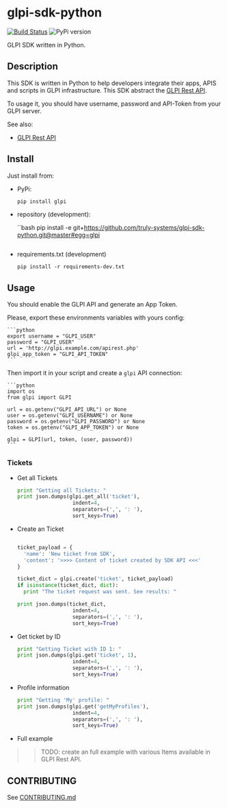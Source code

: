 # glpi-sdk-python

[![Build Status](https://travis-ci.org/truly-systems/glpi-sdk-python.svg?branch=master)](https://travis-ci.org/truly-systems/glpi-sdk-python)
![PyPi version](https://img.shields.io/pypi/v/glpi.svg)


GLPI SDK written in Python.

## Description

This SDK is written in Python to help developers integrate their apps, APIS and scripts in GLPI infrastructure. This SDK abstract
the [GLPI Rest API](https://github.com/glpi-project/glpi/blob/9.1/bugfixes/apirest.md).

To usage it, you should have username, password and API-Token from your GLPI server.

See also:
* [GLPI Rest API](https://github.com/glpi-project/glpi/blob/9.1/bugfixes/apirest.md#list-searchoptions)


## Install

Just install from:

* PyPi:

    ```bash
    pip install glpi
    ```

* repository (development):

    ``bash
    pip install -e git+https://github.com/truly-systems/glpi-sdk-python.git@master#egg=glpi
    ```

* requirements.txt (development)

    ```shell
    pip install -r requirements-dev.txt
    ```

## Usage

You should enable the GLPI API and generate an App Token.

Please, export these environments variables with yours config:

    ```python
    export username = "GLPI_USER"
    password = "GLPI_USER"
    url = 'http://glpi.example.com/apirest.php'
    glpi_app_token = "GLPI_API_TOKEN"
    ```

Then import it in your script and create a `glpi` API connection:

    ```python
    import os
    from glpi import GLPI

    url = os.getenv("GLPI_API_URL") or None
    user = os.getenv("GLPI_USERNAME") or None
    password = os.getenv("GLPI_PASSWORD") or None
    token = os.getenv("GLPI_APP_TOKEN") or None

    glpi = GLPI(url, token, (user, password))
    ```

### Tickets

* Get all Tickets

    ```python
    print "Getting all Tickets: "
    print json.dumps(glpi.get_all('ticket'),
                      indent=4,
                      separators=(',', ': '),
                      sort_keys=True)
    ```

* Create an Ticket

    ```python

    ticket_payload = {
      'name': 'New ticket from SDK',
      'content': '>>>> Content of ticket created by SDK API <<<'
    }

    ticket_dict = glpi.create('ticket', ticket_payload)
    if isinstance(ticket_dict, dict):
      print "The ticket request was sent. See results: "

    print json.dumps(ticket_dict,
                      indent=4,
                      separators=(',', ': '),
                      sort_keys=True)
    ```

* Get ticket by ID

    ```python
    print "Getting Ticket with ID 1: "
    print json.dumps(glpi.get('ticket', 1),
                      indent=4,
                      separators=(',', ': '),
                      sort_keys=True)
    ```

* Profile information

    ```python
    print "Getting 'My' profile: "
    print json.dumps(glpi.get('getMyProfiles'),
                      indent=4,
                      separators=(',', ': '),
                      sort_keys=True)
    ```

* Full example

>> TODO: create an full example with various Items available in GLPI Rest API.


## CONTRIBUTING

See [CONTRIBUTING.md](CONTRIBUTING.md)
